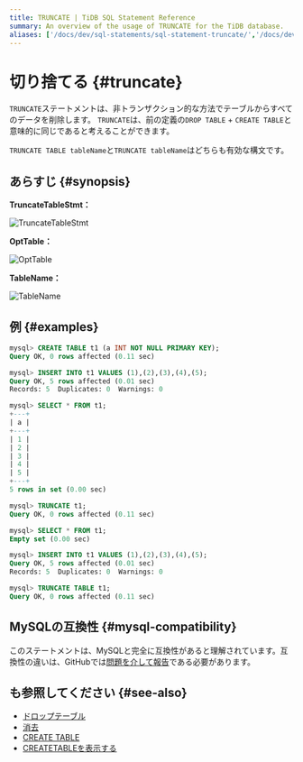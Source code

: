```yaml
---
title: TRUNCATE | TiDB SQL Statement Reference
summary: An overview of the usage of TRUNCATE for the TiDB database.
aliases: ['/docs/dev/sql-statements/sql-statement-truncate/','/docs/dev/reference/sql/statements/truncate/']
---
```


# 切り捨てる {#truncate}

`TRUNCATE`ステートメントは、非トランザクション的な方法でテーブルからすべてのデータを削除します。 `TRUNCATE`は、前の定義の`DROP TABLE` + `CREATE TABLE`と意味的に同じであると考えることができます。

`TRUNCATE TABLE tableName`と`TRUNCATE tableName`はどちらも有効な構文です。

## あらすじ {#synopsis}

<strong>TruncateTableStmt：</strong>

![TruncateTableStmt](/media/sqlgram/TruncateTableStmt.png)

<strong>OptTable：</strong>

![OptTable](/media/sqlgram/OptTable.png)

<strong>TableName：</strong>

![TableName](/media/sqlgram/TableName.png)

## 例 {#examples}

```sql
mysql> CREATE TABLE t1 (a INT NOT NULL PRIMARY KEY);
Query OK, 0 rows affected (0.11 sec)

mysql> INSERT INTO t1 VALUES (1),(2),(3),(4),(5);
Query OK, 5 rows affected (0.01 sec)
Records: 5  Duplicates: 0  Warnings: 0

mysql> SELECT * FROM t1;
+---+
| a |
+---+
| 1 |
| 2 |
| 3 |
| 4 |
| 5 |
+---+
5 rows in set (0.00 sec)

mysql> TRUNCATE t1;
Query OK, 0 rows affected (0.11 sec)

mysql> SELECT * FROM t1;
Empty set (0.00 sec)

mysql> INSERT INTO t1 VALUES (1),(2),(3),(4),(5);
Query OK, 5 rows affected (0.01 sec)
Records: 5  Duplicates: 0  Warnings: 0

mysql> TRUNCATE TABLE t1;
Query OK, 0 rows affected (0.11 sec)
```

## MySQLの互換性 {#mysql-compatibility}

このステートメントは、MySQLと完全に互換性があると理解されています。互換性の違いは、GitHubでは[問題を介して報告](https://github.com/pingcap/tidb/issues/new/choose)である必要があります。

## も参照してください {#see-also}

-   [ドロップテーブル](/sql-statements/sql-statement-drop-table.md)
-   [消去](/sql-statements/sql-statement-delete.md)
-   [CREATE TABLE](/sql-statements/sql-statement-create-table.md)
-   [CREATETABLEを表示する](/sql-statements/sql-statement-show-create-table.md)
